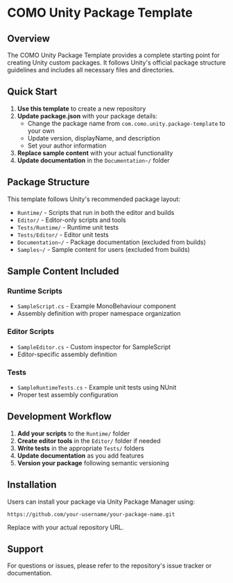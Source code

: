# COMO Unity Package Template

## Overview

The COMO Unity Package Template provides a complete starting point for creating Unity custom packages. It follows Unity's official package structure guidelines and includes all necessary files and directories.

## Quick Start

1. **Use this template** to create a new repository
2. **Update package.json** with your package details:
   - Change the package name from `com.como.unity.package-template` to your own
   - Update version, displayName, and description
   - Set your author information
3. **Replace sample content** with your actual functionality
4. **Update documentation** in the `Documentation~/` folder

## Package Structure

This template follows Unity's recommended package layout:

- `Runtime/` - Scripts that run in both the editor and builds
- `Editor/` - Editor-only scripts and tools
- `Tests/Runtime/` - Runtime unit tests
- `Tests/Editor/` - Editor unit tests  
- `Documentation~/` - Package documentation (excluded from builds)
- `Samples~/` - Sample content for users (excluded from builds)

## Sample Content Included

### Runtime Scripts
- `SampleScript.cs` - Example MonoBehaviour component
- Assembly definition with proper namespace organization

### Editor Scripts  
- `SampleEditor.cs` - Custom inspector for SampleScript
- Editor-specific assembly definition

### Tests
- `SampleRuntimeTests.cs` - Example unit tests using NUnit
- Proper test assembly configuration

## Development Workflow

1. **Add your scripts** to the `Runtime/` folder
2. **Create editor tools** in the `Editor/` folder if needed
3. **Write tests** in the appropriate `Tests/` folders
4. **Update documentation** as you add features
5. **Version your package** following semantic versioning

## Installation

Users can install your package via Unity Package Manager using:
```
https://github.com/your-username/your-package-name.git
```

Replace with your actual repository URL.

## Support

For questions or issues, please refer to the repository's issue tracker or documentation.
